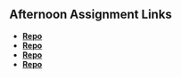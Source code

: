 ## Afternoon Assignment Links

* **[Repo](https://kylerliscinski.github.io/coolsite/)**
* **[Repo](https://kylerliscinski.github.io/clonesite/)**
* **[Repo](https://github.com/Kylerliscinski/<ASSIGNMENT_REPO>)**
* **[Repo](https://github.com/Kylerliscinski/<ASSIGNMENT_REPO>)**
